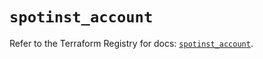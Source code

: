 # `spotinst_account`

Refer to the Terraform Registry for docs: [`spotinst_account`](https://registry.terraform.io/providers/spotinst/spotinst/1.216.2/docs/resources/account).
